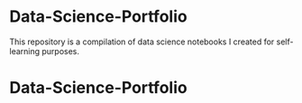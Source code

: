 # Data-Science-Portfolio
This repository is a compilation of data science notebooks I created for self-learning purposes.

# Data-Science-Portfolio
